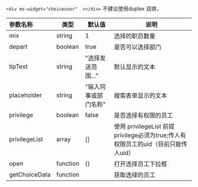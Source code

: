 `<div ms-widget="choiceuser"  ></div>`
不建议使用duplex 双绑，

| 参数名称  |     类型|  默认值  |说明     |
| :--------  |  ------- | ------| -------- |
|mix      | string| 1 | 选择的职员数量|
|depart| boolean| true | 是否可以选择部门|
|tipText|string|"选择发送范围…"|默认显示的文本|
|placeholder|string|"输入同事或部门名称"|搜索表单显示的文本|
|privilege| boolean|false |是否选择有权限的员工 |
|privilegeList| array|[]| 使用 privilegeList 前提 privilege必须为true;传人有权限员工的uid（目前只能传人uid）|
|open| function| {} | 打开选择员工下拉框 |
|getChoiceData| function| |获取选择的员工 |


